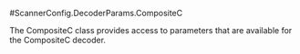 #ScannerConfig.DecoderParams.CompositeC

The CompositeC class provides access to parameters that are
 available for the CompositeC decoder.




